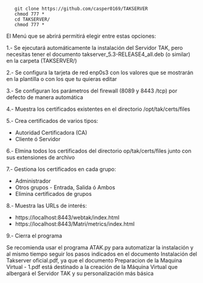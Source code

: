        git clone https://github.com/casper0169/TAKSERVER
       chmod 777 * 
       cd TAKSERVER/
       chmod 777 *

El Menú que se abrirá permitirá elegir entre estas opciones:

1.- Se ejecutará automáticamente la instalación del Servidor TAK, pero necesitas tener el documento takserver_5.3-RELEASE4_all.deb (o similar) en la carpeta (TAKSERVER/)

2.- Se configura la tarjeta de red enp0s3 con los valores que se mostrarán en la plantilla o con los que tu quieras editar

3.- Se configuran los parámetros del firewall (8089 y 8443 /tcp) por defecto de manera automática

4.- Muestra los certificados existentes en el directorio /opt/tak/certs/files

5.- Crea certificados de varios tipos:
- Autoridad Certificadora (CA)
- Cliente ó Servidor

6.- Elmina todos los certificados del directorio op/tak/certs/files junto con sus extensiones de archivo

7.- Gestiona los certificados en cada grupo:
- Administrador
- Otros grupos
       - Entrada, Salida ó Ambos
- Elimina certificados de grupos

8.- Muestra las URLs de interés:
- https://localhost:8443/webtak/index.html
- https://localhost:8443/Matri/metrics/index.html

9.- Cierra el programa

Se recomienda usar el programa ATAK.py para automatizar la instalación y al mismo tiempo seguir los pasos indicados en el documento Instalación del Takserver oficial.pdf, ya que el documento Preparacion de la Maquina Virtual - 1.pdf está destinado a la creación de la Máquina Virtual que albergará el Servidor TAK y su personalización más básica
